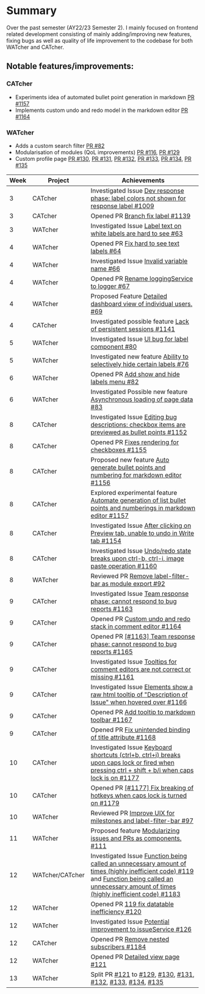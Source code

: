 # Summary 

Over the past semester (AY22/23 Semester 2). I mainly focused on frontend related development consisting of mainly adding/improving new features, fixing bugs as well as quality of life improvement to the codebase for both WATcher and CATcher.

## Notable features/improvements:

### CATcher

- Experiments idea of automated bullet point generation in markdown [PR #1157](https://github.com/CATcher-org/CATcher/pull/1157)
- Implements custom undo and redo model in the markdown editor [PR #1164](https://github.com/CATcher-org/CATcher/pull/1164)

### WATcher

- Adds a custom search filter [PR #82](https://github.com/CATcher-org/WATcher/pull/82)
- Modularisation of modules (QoL improvements) [PR #116](https://github.com/CATcher-org/WATcher/pull/116), [PR #129](https://github.com/CATcher-org/WATcher/pull/129)
- Custom profile page [PR #130](https://github.com/CATcher-org/WATcher/pull/130), [PR #131](https://github.com/CATcher-org/WATcher/pull/131), [PR #132](https://github.com/CATcher-org/WATcher/pull/132), [PR #133](https://github.com/CATcher-org/WATcher/pull/133), [PR #134](https://github.com/CATcher-org/WATcher/pull/134), [PR #135](https://github.com/CATcher-org/WATcher/pull/135)



| Week | Project | Achievements |
|------|---------|--------------|
| 3 | CATcher | Investigated Issue [Dev response phase: label colors not shown for response label #1009](https://github.com/CATcher-org/CATcher/issues/1009) |
| 3 | CATcher | Opened PR [Branch fix label #1139](https://github.com/CATcher-org/CATcher/pull/1139) |
| 3 | WATcher | Investigated Issue [Label text on white labels are hard to see #63](https://github.com/CATcher-org/WATcher/issues/63) |
| 4 | WATcher | Opened PR [Fix hard to see text labels #64](https://github.com/CATcher-org/WATcher/pull/64) |
| 4 | WATcher | Investigated Issue [Invalid variable name #66](https://github.com/CATcher-org/WATcher/issues/66) |
| 4 | WATcher | Opened PR [Rename loggingService to logger #67](https://github.com/CATcher-org/WATcher/pull/67) |
| 4    | WATcher | Proposed Feature [Detailed dashboard view of individual users. #69](https://github.com/CATcher-org/WATcher/issues/69) |
| 4    | CATcher | Investigated possible feature [Lack of persistent sessions #1141](https://github.com/CATcher-org/CATcher/issues/1141) |
| 5    | WATcher | Investigated Issue [UI bug for label component #80](https://github.com/CATcher-org/WATcher/issues/80) |
| 5    | WATcher | Investigated new feature [Ability to selectively hide certain labels #76](https://github.com/CATcher-org/WATcher/issues/76) |
| 6    | WATcher | Opened PR [Add show and hide labels menu #82](https://github.com/CATcher-org/WATcher/pull/82) |
| 6    | WATcher | Investigated Possible new feature [Asynchronous loading of page data #83](https://github.com/CATcher-org/WATcher/issues/83) |
| 8    | CATcher | Investigated Issue [Editing bug descriptions: checkbox items are previewed as bullet points #1152](https://github.com/CATcher-org/CATcher/issues/1152) |
| 8    | CATcher | Opened PR [Fixes rendering for checkboxes #1155](https://github.com/CATcher-org/CATcher/pull/1155) |
| 8    | CATcher | Proposed new feature [Auto generate bullet points and numbering for markdown editor #1156](https://github.com/CATcher-org/CATcher/pull/1156) |
| 8    | CATcher | Explored experimental feature  [Automate generation of list bullet points and numberings in markdown editor #1157](https://github.com/CATcher-org/CATcher/pull/1157) |
| 8    | CATcher | Investigated Issue [After clicking on Preview tab, unable to undo in Write tab #1154](https://github.com/CATcher-org/CATcher/issues/1154) |
| 8    | CATcher | Investigated Issue [Undo/redo state breaks upon ctrl-b, ctrl-i, image paste operation #1160](https://github.com/CATcher-org/CATcher/issues/1160) |
| 8    | WATcher | Reviewed PR [Remove label-filter-bar as module export #92](https://github.com/CATcher-org/WATcher/pull/92) |
| 9    | CATcher | Investigated Issue [Team response phase: cannot respond to bug reports #1163](https://github.com/CATcher-org/CATcher/issues/1163) |
| 9    | CATcher | Opened PR [Custom undo and redo stack in comment editor #1164](https://github.com/CATcher-org/CATcher/pull/1164) |
| 9    | CATcher | Opened PR [[#1163] Team response phase: cannot respond to bug reports #1165](https://github.com/CATcher-org/CATcher/pull/1165) |
| 9    | CATcher | Investigated Issue [Tooltips for comment editors are not correct or missing #1161](https://github.com/CATcher-org/CATcher/issues/1161) |
| 9    | CATcher | Investigated Issue [Elements show a raw html tooltip of "Description of Issue" when hovered over #1166](https://github.com/CATcher-org/CATcher/issues/1166) |
| 9    | CATcher | Opened PR [Add tooltip to markdown toolbar #1167](https://github.com/CATcher-org/CATcher/pull/1167) |
| 9    | CATcher | Opened PR [Fix unintended binding of title attribute #1168](https://github.com/CATcher-org/CATcher/pull/1168) |
| 10   | CATcher | Investigated Issue [Keyboard shortcuts (ctrl+b, ctrl+i) breaks upon caps lock or fired when pressing ctrl + shift + b/i when caps lock is on #1177](https://github.com/CATcher-org/CATcher/issues/1177) |
| 10   | CATcher | Opened PR [[#1177] Fix breaking of hotkeys when caps lock is turned on #1179](https://github.com/CATcher-org/CATcher/pull/1179) |
| 10   | WATcher | Reviewed PR [Improve UIX for milestones and label-filter-bar #97](https://github.com/CATcher-org/WATcher/pull/92) |
| 11   | WATcher | Proposed feature [Modularizing issues and PRs as components. #111](https://github.com/CATcher-org/WATcher/issues/111) |
| 12 | WATcher/CATcher | Investigated Issue [Function being called an unnecessary amount of times (highly inefficient code) #119](https://github.com/CATcher-org/WATcher/issues/119) and [Function being called an unnecessary amount of times (highly inefficient code) #1183](https://github.com/CATcher-org/CATcher/issues/1183) |
| 12 | WATcher | Opened PR [119 fix datatable inefficiency #120](https://github.com/CATcher-org/WATcher/pull/120) |
| 12 | WATcher | Investigated Issue [Potential improvement to issueService #126](https://github.com/CATcher-org/WATcher/issues/126) |
| 12 | CATcher | Opened PR [Remove nested subscribers #1184](https://github.com/CATcher-org/CATcher/pull/1184) |
| 12 | WATcher | Opened PR [Detailed view page #121](https://github.com/CATcher-org/WATcher/pull/121) |
| 13 | WATcher | Split PR [#121](https://github.com/CATcher-org/WATcher/pull/121) to [#129](https://github.com/CATcher-org/WATcher/pull/129), [#130](https://github.com/CATcher-org/WATcher/pull/130), [#131](https://github.com/CATcher-org/WATcher/pull/131), [#132](https://github.com/CATcher-org/WATcher/pull/132), [#133](https://github.com/CATcher-org/WATcher/pull/133), [#134](https://github.com/CATcher-org/WATcher/pull/134), [#135](https://github.com/CATcher-org/WATcher/pull/135) |
